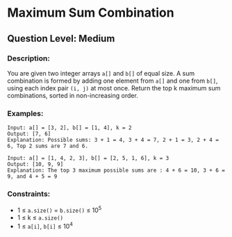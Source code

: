 # Maximum Sum Combination
## Question Level: Medium
### Description:
You are given two integer arrays `a[]` and `b[]` of equal size. A sum combination is formed by adding one element from `a[]` and one from `b[]`, using each index pair `(i, j)` at most once. Return the top k maximum sum combinations, sorted in non-increasing order.
### Examples:
```
Input: a[] = [3, 2], b[] = [1, 4], k = 2
Output: [7, 6]
Explanation: Possible sums: 3 + 1 = 4, 3 + 4 = 7, 2 + 1 = 3, 2 + 4 = 6, Top 2 sums are 7 and 6.
```
```
Input: a[] = [1, 4, 2, 3], b[] = [2, 5, 1, 6], k = 3
Output: [10, 9, 9]
Explanation: The top 3 maximum possible sums are : 4 + 6 = 10, 3 + 6 = 9, and 4 + 5 = 9
```

### Constraints:
- 1 ≤ `a.size()` = `b.size()` ≤ 10<sup>5</sup>
- 1 ≤ k ≤ `a.size()`
- 1 ≤ `a[i]`, `b[i]` ≤ 10<sup>4</sup>